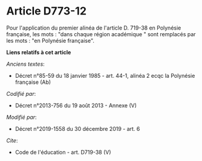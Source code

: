 # Article D773-12

Pour l'application du premier alinéa de l'article D. 719-38 en Polynésie française, les mots : "dans chaque région académique
" sont remplacés par les mots : "en Polynésie française".

**Liens relatifs à cet article**

_Anciens textes_:

  - Décret n°85-59 du 18 janvier 1985 - art. 44-1, alinéa 2 ecqc la Polynésie française (Ab)

_Codifié par_:

  - Décret n°2013-756 du 19 août 2013 -  Annexe (V)

_Modifié par_:

  - Décret n°2019-1558 du 30 décembre 2019 - art. 6

_Cite_:

  - Code de l'éducation - art. D719-38 (V)
